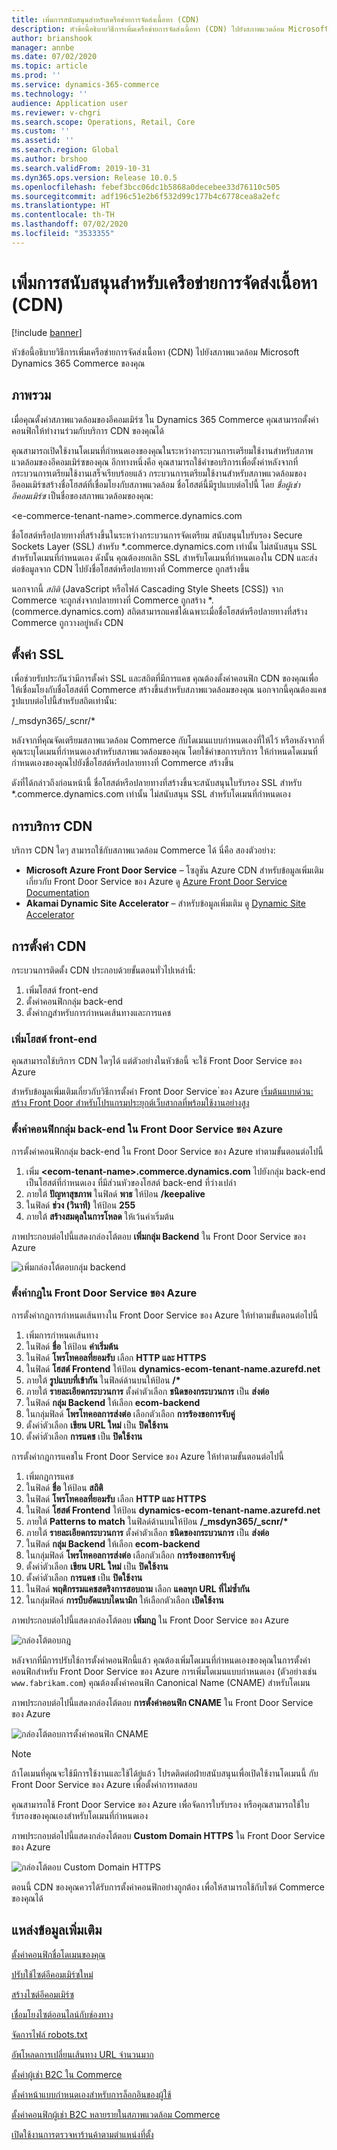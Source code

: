 ```yaml
---
title: เพิ่มการสนับสนุนสำหรับเครือข่ายการจัดส่งเนื้อหา (CDN)
description: หัวข้อนี้อธิบายวิธีการเพิ่มเครือข่ายการจัดส่งเนื้อหา (CDN) ไปยังสภาพแวดล้อม Microsoft Dynamics 365 Commerce ของคุณ
author: brianshook
manager: annbe
ms.date: 07/02/2020
ms.topic: article
ms.prod: ''
ms.service: dynamics-365-commerce
ms.technology: ''
audience: Application user
ms.reviewer: v-chgri
ms.search.scope: Operations, Retail, Core
ms.custom: ''
ms.assetid: ''
ms.search.region: Global
ms.author: brshoo
ms.search.validFrom: 2019-10-31
ms.dyn365.ops.version: Release 10.0.5
ms.openlocfilehash: febef3bcc06dc1b5868a0decebee33d76110c505
ms.sourcegitcommit: adf196c51e2b6f532d99c177b4c6778cea8a2efc
ms.translationtype: HT
ms.contentlocale: th-TH
ms.lasthandoff: 07/02/2020
ms.locfileid: "3533355"
---
```

# <a name="add-support-for-a-content-delivery-network-cdn"></a>เพิ่มการสนับสนุนสำหรับเครือข่ายการจัดส่งเนื้อหา (CDN)


[!include [banner](includes/banner.md)]

หัวข้อนี้อธิบายวิธีการเพิ่มเครือข่ายการจัดส่งเนื้อหา (CDN) ไปยังสภาพแวดล้อม Microsoft Dynamics 365 Commerce ของคุณ

## <a name="overview"></a>ภาพรวม

เมื่อคุณตั้งค่าสภาพแวดล้อมของอีคอมเมิร์ซ ใน Dynamics 365 Commerce คุณสามารถตั้งค่าคอนฟิกให้ทำงานร่วมกับบริการ CDN ของคุณได้ 

คุณสามารถเปิดใช้งานโดเมนที่กำหนดเองของคุณในระหว่างกระบวนการเตรียมใช้งานสำหรับสภาพแวดล้อมของอีคอมเมิร์ซของคุณ อีกทางหนึ่งคือ คุณสามารถใช้คำขอบริการเพื่อตั้งค่าหลังจากที่กระบวนการเตรียมใช้งานเสร็จเรียบร้อยแล้ว กระบวนการเตรียมใช้งานสำหรับสภาพแวดล้อมของอีคอมเมิร์ซสร้างชื่อโฮสต์ที่เชื่อมโยงกับสภาพแวดล้อม ชื่อโฮสต์นี้มีรูปแบบต่อไปนี้ โดย *ชื่อผู้เช่าอีคอมเมิร์ซ* เป็นชื่อของสภาพแวดล้อมของคุณ:

&lt;e-commerce-tenant-name&gt;.commerce.dynamics.com

ชื่อโฮสต์หรือปลายทางที่สร้างขึ้นในระหว่างกระบวนการจัดเตรียม สนับสนุนใบรับรอง Secure Sockets Layer (SSL) สำหรับ \*.commerce.dynamics.com เท่านั้น ไม่สนับสนุน SSL สำหรับโดเมนที่กำหนดเอง ดังนั้น คุณต้องยกเลิก SSL สำหรับโดเมนที่กำหนดเองใน CDN และส่งต่อข้อมูลจาก CDN ไปยังชื่อโฮสต์หรือปลายทางที่ Commerce ถูกสร้างขึ้น 

นอกจากนี้ *สถิติ* (JavaScript หรือไฟล์ Cascading Style Sheets \[CSS\]) จาก Commerce จะถูกส่งจากปลายทางที่ Commerce ถูกสร้าง \*.(commerce.dynamics.com) สถิตสามารถแคชได้เฉพาะเมื่อชื่อโฮสต์หรือปลายทางที่สร้าง Commerce ถูกวางอยู่หลัง CDN

## <a name="set-up-ssl"></a>ตั้งค่า SSL

เพื่อช่วยรับประกันว่ามีการตั้งค่า SSL และสถิตที่มีการแคช คุณต้องตั้งค่าคอนฟิก CDN ของคุณเพื่อให้เชื่อมโยงกับชื่อโฮสต์ที่ Commerce สร้างขึ้นสำหรับสภาพแวดล้อมของคุณ นอกจากนี้คุณต้องแคชรูปแบบต่อไปนี้สำหรับสถิตเท่านั้น: 

/\_msdyn365/\_scnr/\*

หลังจากที่คุณจัดเตรียมสภาพแวดล้อม Commerce กับโดเมนแบบกำหนดเองที่ให้ไว้ หรือหลังจากที่คุณระบุโดเมนที่กำหนดเองสำหรับสภาพแวดล้อมของคุณ โดยใช้คำขอการบริการ ให้กำหนดโดเมนที่กำหนดเองของคุณไปยังชื่อโฮสต์หรือปลายทางที่ Commerce สร้างขึ้น

ดังที่ได้กล่าวถึงก่อนหน้านี้ ชื่อโฮสต์หรือปลายทางที่สร้างขึ้นจะสนับสนุนใบรับรอง SSL สำหรับ \*.commerce.dynamics.com เท่านั้น ไม่สนับสนุน SSL สำหรับโดเมนที่กำหนดเอง

## <a name="cdn-services"></a>การบริการ CDN

บริการ CDN ใดๆ สามารถใช้กับสภาพแวดล้อม Commerce ได้ นี่คือ สองตัวอย่าง:

- **Microsoft Azure Front Door Service** – โซลูชัน Azure CDN สำหรับข้อมูลเพิ่มเติมเกี่ยวกับ Front Door Service ของ Azure ดู [Azure Front Door Service Documentation](https://docs.microsoft.com/azure/frontdoor/)
- **Akamai Dynamic Site Accelerator** – สำหรับข้อมูลเพิ่มเติม ดู [Dynamic Site Accelerator](https://www.akamai.com/us/en/products/performance/dynamic-site-accelerator.jsp)

## <a name="cdn-setup"></a>การตั้งค่า CDN

กระบวนการติดตั้ง CDN ประกอบด้วยขั้นตอนทั่วไปเหล่านี้:

1. เพิ่มโฮสต์ front-end
1. ตั้งค่าคอนฟิกกลุ่ม back-end
1. ตั้งค่ากฎสำหรับการกำหนดเส้นทางและการแคช

### <a name="add-a-front-end-host"></a>เพิ่มโฮสต์ front-end

คุณสามารถใช้บริการ CDN ใดๆได้ แต่ตัวอย่างในหัวข้อนี้ จะใช้ Front Door Service ของ Azure 

สำหรับข้อมูลเพิ่มเติมเกี่ยวกับวิธีการตั้งค่า Front Door Service ่ของ Azure [เริ่มต้นแบบด่วน: สร้าง Front Door สำหรับโปรแกรมประยุกต์เว็บสากลที่พร้อมใช้งานอย่างสูง](https://docs.microsoft.com/azure/frontdoor/quickstart-create-front-door)

### <a name="configure-a-back-end-pool-in-azure-front-door-service"></a>ตั้งค่าคอนฟิกกลุ่ม back-end ใน Front Door Service ของ Azure

การตั้งค่าคอนฟิกกลุ่ม back-end ใน Front Door Service ของ Azure ทำตามขั้นตอนต่อไปนี้

1. เพิ่ม **&lt;ecom-tenant-name&gt;.commerce.dynamics.com** ไปยังกลุ่ม back-end เป็นโฮสต์ที่กำหนดเอง ที่มีส่วนหัวของโฮสต์ back-end ที่ว่างเปล่า
1. ภายใต้ **ปัญหาสุขภาพ** ในฟิลด์ **พาธ** ให้ป้อน **/keepalive**
1. ในฟิลด์ **ช่วง (วินาที)** ให้ป้อน **255**
1. ภายใต้ **สร้างสมดุลในการโหลด** ให้เว้นค่าเริ่มต้น

ภาพประกอบต่อไปนี้แสดงกล่องโต้ตอบ **เพิ่มกลุ่ม Backend** ใน Front Door Service ของ Azure

![เพิ่มกล่องโต้ตอบกลุ่ม backend](./media/CDN_BackendPool.png)

### <a name="set-up-rules-in-azure-front-door-service"></a>ตั้งค่ากฎใน Front Door Service ของ Azure

การตั้งค่ากฎการกำหนดเส้นทางใน Front Door Service ของ Azure ให้ทำตามขั้นตอนต่อไปนี้

1. เพิ่มการกำหนดเส้นทาง
1. ในฟิลด์ **ชื่อ** ให้ป้อน **ค่าเริ่มต้น**
1. ในฟิลด์ **โพรโทคอลที่ยอมรับ** เลือก **HTTP และ HTTPS**
1. ในฟิลด์ **โฮสต์ Frontend** ให้ป้อน **dynamics-ecom-tenant-name.azurefd.net**
1. ภายใต้ **รูปแบบที่เข้ากัน** ในฟิลด์ด้านบนให้ป้อน **/\***
1. ภายใต้ **รายละเอียดกระบวนการ** ตั้งค่าตัวเลือก **ชนิดของกระบวนการ** เป็น **ส่งต่อ**
1. ในฟิลด์ **กลุ่ม Backend** ให้เลือก **ecom-backend**
1. ในกลุ่มฟิลด์ **โพรโทคอลการส่งต่อ** เลือกตัวเลือก **การร้องขอการจับคู่** 
1. ตั้งค่า่ตัวเลือก **เขียน URL ใหม่** เป็น **ปิดใช้งาน**
1. ตั้งค่า่ตัวเลือก **การแคช** เป็น **ปิดใช้งาน**

การตั้งค่ากฎการแคชใน Front Door Service ของ Azure ให้ทำตามขั้นตอนต่อไปนี้

1. เพิ่มกฎการแคช
1. ในฟิลด์ **ชื่อ** ให้ป้อน **สถิติ**
1. ในฟิลด์ **โพรโทคอลที่ยอมรับ** เลือก **HTTP และ HTTPS**
1. ในฟิลด์ **โฮสต์ Frontend** ให้ป้อน **dynamics-ecom-tenant-name.azurefd.net**
1. ภายใต้ **Patterns to match** ในฟิลด์ด้านบนให้ป้อน **/\_msdyn365/\_scnr/\***
1. ภายใต้ **รายละเอียดกระบวนการ** ตั้งค่าตัวเลือก **ชนิดของกระบวนการ** เป็น **ส่งต่อ**
1. ในฟิลด์ **กลุ่ม Backend** ให้เลือก **ecom-backend**
1. ในกลุ่มฟิลด์ **โพรโทคอลการส่งต่อ** เลือกตัวเลือก **การร้องขอการจับคู่**
1. ตั้งค่า่ตัวเลือก **เขียน URL ใหม่** เป็น **ปิดใช้งาน**
1. ตั้งค่า่ตัวเลือก **การแคช** เป็น **ปิดใช้งาน**
1. ในฟิลด์ **พฤติกรรมแคชสตริงการสอบถาม** เลือก **แคลทุก URL ที่ไม่ซ้ำกัน**
1. ในกลุ่มฟิลด์ **การบีบอัดแบบไดนามิก** ให้เลือกตัวเลือก **เปิดใช้งาน**

ภาพประกอบต่อไปนี้แสดงกล่องโต้ตอบ **เพิ่มกฎ** ใน Front Door Service ของ Azure

![กล่องโต้ตอบกฎ](./media/CDN_CachingRule.png)

หลังจากที่มีการปรับใช้การตั้งค่าคอนฟิกนี้แล้ว คุณต้องเพิ่มโดเมนที่กำหนดเองของคุณในการตั้งค่าคอนฟิกสำหรับ Front Door Service ของ Azure การเพิ่มโดเมนแบบกำหนดเอง (ตัวอย่างเช่น `www.fabrikam.com`) คุณต้องตั้งค่าคอนฟิก Canonical Name (CNAME) สำหรับโดเมน

ภาพประกอบต่อไปนี้แสดงกล่องโต้ตอบ **การตั้งค่าคอนฟิก CNAME** ใน Front Door Service ของ Azure

![กล่องโต้ตอบการตั้งค่าคอนฟิก CNAME](./media/CNAME_Configuration.png)

> [!NOTE]
> ถ้าโดเมนที่คุณจะใช้มีการใช้งานและใช้ได้ยู่แล้ว โปรดติดต่อฝ่ายสนับสนุนเพื่อเปิดใช้งานโดเมนนี้ กับ Front Door Service ของ Azure เพื่อตั้งค่าการทดสอบ

คุณสามารถใช้ Front Door Service ของ Azure เพื่อจัดการใบรับรอง หรือคุณสามารถใช้ใบรับรองของคุณเองสำหรับโดเมนที่กำหนดเอง

ภาพประกอบต่อไปนี้แสดงกล่องโต้ตอบ **Custom Domain HTTPS** ใน Front Door Service ของ Azure

![กล่องโต้ตอบ Custom Domain HTTPS](./media/Custom_Domain_HTTPS.png)

ตอนนี้ CDN ของคุณควรได้รับการตั้งค่าคอนฟิกอย่างถูกต้อง เพื่อให้สามารถใช้กับไซต์ Commerce ของคุณได้

## <a name="additional-resources"></a>แหล่งข้อมูลเพิ่มเติม

[ตั้งค่าคอนฟิกชื่อโดเมนของคุณ](configure-your-domain-name.md)

[ปรับใช้ไซต์อีคอมเมิร์ซใหม่](deploy-ecommerce-site.md)

[สร้างไซต์อีคอมเมิร์ซ](create-ecommerce-site.md)

[เชื่อมโยงไซต์ออนไลน์กับช่องทาง](associate-site-online-store.md)

[จัดการไฟล์ robots.txt](manage-robots-txt-files.md)

[อัพโหลดการเปลี่ยนเส้นทาง URL จำนวนมาก](upload-bulk-redirects.md)

[ตั้งค่าผู้เช่า B2C ใน Commerce](set-up-B2C-tenant.md)

[ตั้งค่าหน้าแบบกำหนดเองสำหรับการล็อกอินของผู้ใช้](custom-pages-user-logins.md)

[ตั้งค่าคอนฟิกผู้เช่า B2C หลายรายในสภาพแวดล้อม Commerce](configure-multi-B2C-tenants.md)

[เปิดใช้งานการตรวจหาร้านค้าตามตำแหน่งที่ตั้ง](enable-store-detection.md)

